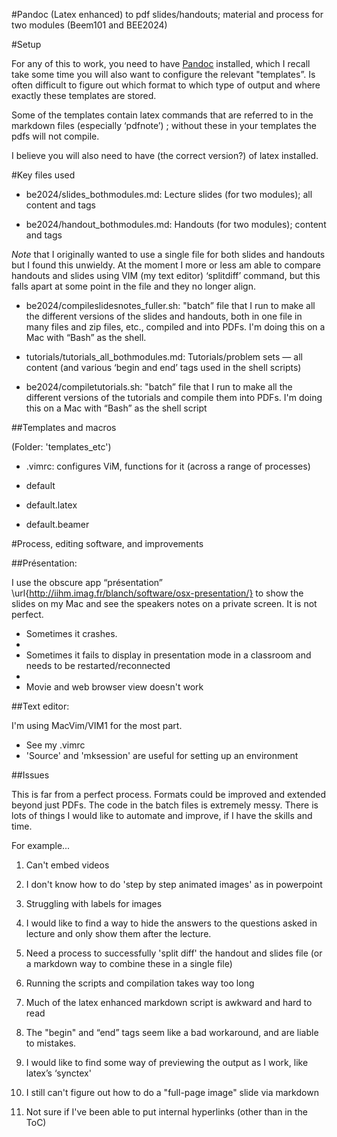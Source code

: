 #Pandoc (Latex enhanced) to pdf slides/handouts; material and process for two modules (Beem101 and BEE2024)

#Setup

For any of this to work, you need to have [Pandoc](http://pandoc.org/) installed, which I recall take some time you will also want to configure the relevant "templates”. Is often difficult to figure out which format to which type of output and where exactly these templates are stored.

Some of the templates contain latex commands that are referred to in the markdown files (especially ‘pdfnote’) ; without these in your templates the pdfs will not compile.

I believe you will also need to have (the correct version?) of latex installed.


#Key files used

- be2024/slides_bothmodules.md: Lecture slides (for two modules); all content and tags

- be2024/handout_bothmodules.md: Handouts (for two modules); content and tags

*Note* that I originally wanted to use a single file  for both slides and handouts but I found this unwieldy. At the moment I  more or less am able to compare handouts and slides using VIM (my text editor) ‘splitdiff’ command, but this falls apart at some point in the file and they no longer align.

- be2024/compileslidesnotes_fuller.sh:   "batch” file that I run to make all the different versions of the slides and handouts, both in one file in many files and zip files, etc., compiled and into PDFs.  I'm doing this on a Mac with “Bash” as the shell.

- tutorials/tutorials_all_bothmodules.md: Tutorials/problem sets —  all content (and various ‘begin and end’ tags used in the shell scripts)

-  be2024/compiletutorials.sh:  "batch” file that I run to make all the different versions of the tutorials and compile them into PDFs.  I'm doing this on a Mac with “Bash” as the shell script

##Templates and macros

(Folder: 'templates_etc')

- .vimrc: configures ViM, functions for it (across a range of processes)

- default
- default.latex
- default.beamer

#Process, editing software, and improvements

##Présentation:

I use the obscure app “présentation” \url{http://iihm.imag.fr/blanch/software/osx-presentation/} to show the slides on my Mac and see the speakers notes on a private screen. It is not perfect.

- Sometimes it crashes.
-
- Sometimes it fails to display in presentation mode in a classroom and needs to be restarted/reconnected
-
- Movie and web browser view doesn't work

##Text editor:

I'm using MacVim/VIM1 for the most part.

- See my .vimrc
- 'Source' and 'mksession' are useful for setting up an environment


##Issues

This is far from a perfect process. Formats could be improved and extended beyond just PDFs. The code in the batch files is extremely messy. There is lots of things I would like to automate and improve, if I have the skills and time.

For example...

1. Can't embed videos

1. I don't know how to do 'step by step animated images' as in powerpoint

1. Struggling with labels for images

1. I would like to find a way to hide the answers to the questions asked in lecture and only show them after the lecture.

1. Need a process to  successfully 'split diff'  the handout  and slides file (or a  markdown way to combine these in a single file)

1.  Running the scripts and compilation takes way too long

1. Much of the latex enhanced markdown script is awkward and hard to read

1. The "begin" and “end” tags seem like a bad workaround, and are liable to mistakes.

1. I would like to find some way of previewing the output as I work, like latex’s ‘synctex'

1.  I still can't figure out how to do a "full-page image" slide via markdown

1. Not sure if I've been able to put internal hyperlinks (other than in the ToC)


